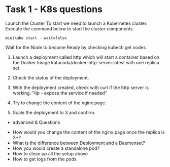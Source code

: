 # Task 1 - K8s questions

Launch the Cluster
To start we need to launch a Kubernetes cluster.
Execute the command below to start the cluster components.

```minikube start --wait=false```

Wait for the Node to become Ready by checking kubectl get nodes


1. Launch a deployment called http which will start a container based on the Docker Image katacoda/docker-http-server:latest with one replica set.


2. Check the status of the deployment.


3. With the deployment created, check with curl if the http server is working. "tip - expose the service if needed"


4. Try to change the content of the nginx page.


5. Scale the deployment to 3 and confirm.


+ advanced & Questions
- How would you change the content of the nginx page once the replica is 3+?
- What is the difference between Deployment and a Daemonset?
- How you would create a standalone pod?
- How to clean up all the setup above
- How to get logs from the pods
